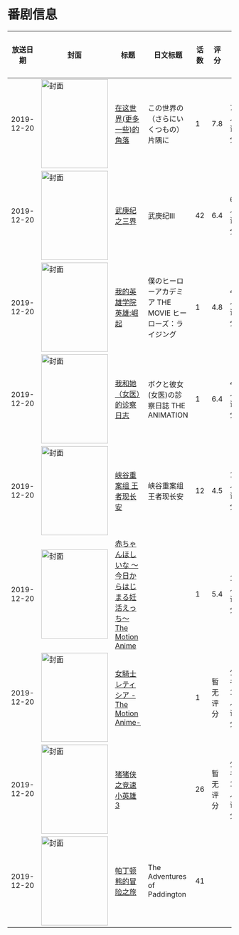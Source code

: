 # 番剧信息

|放送日期|封面|标题|日文标题|话数|评分|评分人数|
|---|---|---|---|---|---|---|
|2019-12-20|<img src="//lain.bgm.tv/pic/cover/c/43/3a/255191_3Upw4.jpg" alt="封面" style="width:150px;height:200px;object-fit:cover;">|[在这世界(更多一些)的角落](https://bangumi.tv/subject/255191)|この世界の（さらにいくつもの）片隅に|1|7.8|776人评分|
|2019-12-20|<img src="//lain.bgm.tv/pic/cover/c/ac/a4/262732_Rl8Y6.jpg" alt="封面" style="width:150px;height:200px;object-fit:cover;">|[武庚纪之三界](https://bangumi.tv/subject/262732)|武庚纪Ⅲ|42|6.4|62人评分|
|2019-12-20|<img src="//lain.bgm.tv/pic/cover/c/20/c1/278429_sYr91.jpg" alt="封面" style="width:150px;height:200px;object-fit:cover;">|[我的英雄学院 英雄:崛起](https://bangumi.tv/subject/278429)|僕のヒーローアカデミア  THE MOVIE ヒーローズ：ライジング|1|4.8|409人评分|
|2019-12-20|<img src="/img/no_icon_subject.png" alt="封面" style="width:150px;height:200px;object-fit:cover;">|[我和她（女医）的诊察日志](https://bangumi.tv/subject/291841)|ボクと彼女(女医)の診察日誌 THE ANIMATION|1|6.4|459人评分|
|2019-12-20|<img src="//lain.bgm.tv/pic/cover/c/20/3b/305946_cKsEl.jpg" alt="封面" style="width:150px;height:200px;object-fit:cover;">|[峡谷重案组 王者现长安](https://bangumi.tv/subject/305946)|峡谷重案组 王者现长安|12|4.5|12人评分|
|2019-12-20|<img src="/img/no_icon_subject.png" alt="封面" style="width:150px;height:200px;object-fit:cover;">|[赤ちゃんほしいな ～今日からはじまる妊活えっち～ The Motion Anime](https://bangumi.tv/subject/322935)||1|5.4|15人评分|
|2019-12-20|<img src="/img/no_icon_subject.png" alt="封面" style="width:150px;height:200px;object-fit:cover;">|[女騎士レティシア -The Motion Anime-](https://bangumi.tv/subject/378655)||1|暂无评分|少于10人评分|
|2019-12-20|<img src="//lain.bgm.tv/pic/cover/c/5e/f5/384755_TFEdD.jpg" alt="封面" style="width:150px;height:200px;object-fit:cover;">|[猪猪侠之竞速小英雄 3](https://bangumi.tv/subject/384755)||26|暂无评分|少于10人评分|
|2019-12-20|<img src="//lain.bgm.tv/pic/cover/c/10/f3/536089_Q9A76.jpg" alt="封面" style="width:150px;height:200px;object-fit:cover;">|[帕丁顿熊的冒险之旅](https://bangumi.tv/subject/536089)|The Adventures of Paddington|41|||

